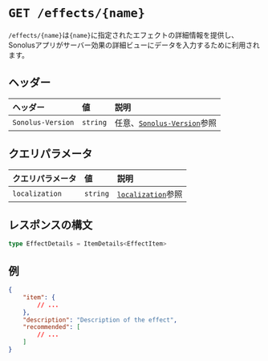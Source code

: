 # `GET /effects/{name}`

`/effects/{name}`は`{name}`に指定されたエフェクトの詳細情報を提供し、Sonolusアプリがサーバー効果の詳細ビューにデータを入力するために利用されます。

## ヘッダー

ヘッダー | 値 | 説明
:-- | :-- | :--
`Sonolus-Version` | `string` | 任意、[`Sonolus-Version`](../headers/sonolus-version)参照

## クエリパラメータ

クエリパラメータ | 値 | 説明
:-- | :-- | :--
`localization` | `string` | [`localization`](../query-parameters/localization)参照

## レスポンスの構文

```ts
type EffectDetails = ItemDetails<EffectItem>
```

## 例

```json
{
    "item": {
        // ...
    },
    "description": "Description of the effect",
    "recommended": [
        // ...
    ]
}
```
